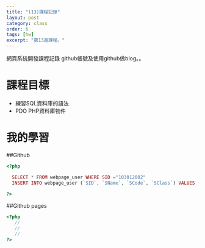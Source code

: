```yaml
---
title: "(13)課程記錄"
layout: post
category: class
order: 6
tags: [hw]
excerpt: "第13週課程。"
---
```

網頁系統開發課程記錄
github帳號及使用github做blog。。

# 課程目標
- 練習SQL資料庫的語法
- PDO PHP資料庫物件

# 我的學習

##Github



```php
<?php

  SELECT * FROM webpage_user WHERE SID ="103012002"
  INSERT INTO webpage_user (`SID`, `SName`, `SCode`, `SClass`) VALUES ('7878', 'ttt', '0000','c1')
  
?>
```
##Github pages

```php
<?php
   //
   //
   //
?>
```


[1]: https://github.com/        "GitHub"
[2]: https://pages.github.com/  "GitHub Pages"
[3]: https://jekyllrb.com/      "Jekyll"
[4]: http://markdown.tw         "Markdown文件"
[5]: http://dillinger.io/       "Dillinger"








